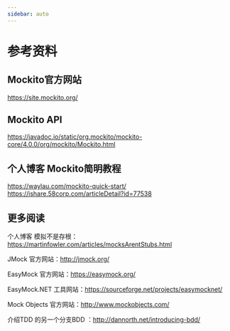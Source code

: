 ```yaml
---
sidebar: auto
---
```


# 参考资料
## Mockito官方网站
https://site.mockito.org/

## Mockito API
https://javadoc.io/static/org.mockito/mockito-core/4.0.0/org/mockito/Mockito.html
## 个人博客 Mockito简明教程
https://waylau.com/mockito-quick-start/
https://ishare.58corp.com/articleDetail?id=77538
## 更多阅读
个人博客 模拟不是存根：https://martinfowler.com/articles/mocksArentStubs.html

JMock 官方网站：http://jmock.org/

EasyMock 官方网站：https://easymock.org/

EasyMock.NET 工具网站：https://sourceforge.net/projects/easymocknet/

Mock Objects 官方网站：http://www.mockobjects.com/

介绍TDD 的另一个分支BDD ：http://dannorth.net/introducing-bdd/	
